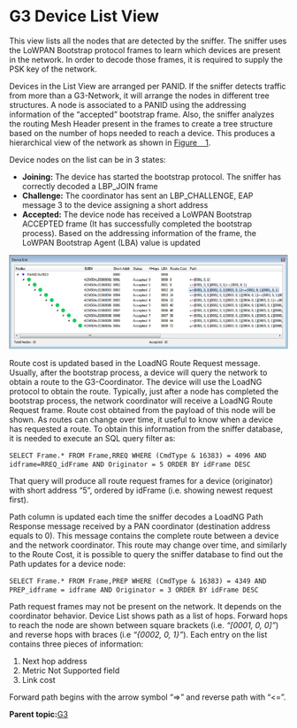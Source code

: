 # G3 Device List View

This view lists all the nodes that are detected by the sniffer. The sniffer uses the LoWPAN Bootstrap protocol frames to learn which devices are present in the network. In order to decode those frames, it is required to supply the PSK key of the network.

Devices in the List View are arranged per PANID. If the sniffer detects traffic from more than a G3-Network, it will arrange the nodes in different tree structures. A node is associated to a PANID using the addressing information of the “accepted” bootstrap frame. Also, the sniffer analyzes the routing Mesh Header present in the frames to create a tree structure based on the number of hops needed to reach a device. This produces a hierarchical view of the network as shown in [Figure   1](#FIG_QZW_NVM_SCB).

Device nodes on the list can be in 3 states:

-   **Joining:** The device has started the bootstrap protocol. The sniffer has correctly decoded a LBP\_JOIN frame
-   **Challenge:** The coordinator has sent an LBP\_CHALLENGE, EAP message 3 to the device assigning a short address
-   **Accepted:** The device node has received a LoWPAN Bootstrap ACCEPTED frame \(It has successfully completed the bootstrap process\). Based on the addressing information of the frame, the LoWPAN Bootstrap Agent \(LBA\) value is updated

![](GUID-F82694B2-8E07-4FB2-BCC3-DC7183C53D70-low.png "G3 Device List Window")

Route cost is updated based in the LoadNG Route Request message. Usually, after the bootstrap process, a device will query the network to obtain a route to the G3-Coordinator. The device will use the LoadNG protocol to obtain the route. Typically, just after a node has completed the bootstrap process, the network coordinator will receive a LoadNG Route Request frame. Route cost obtained from the payload of this node will be shown. As routes can change over time, it useful to know when a device has requested a route. To obtain this information from the sniffer database, it is needed to execute an SQL query filter as:

```
SELECT Frame.* FROM Frame,RREQ WHERE (CmdType & 16383) = 4096 AND idframe=RREQ_idFrame AND Originator = 5 ORDER BY idFrame DESC
```

That query will produce all route request frames for a device \(originator\) with short address “5”, ordered by idFrame \(i.e. showing newest request first\).

Path column is updated each time the sniffer decodes a LoadNG Path Response message received by a PAN coordinator \(destination address equals to 0\). This message contains the complete route between a device and the network coordinator. This route may change over time, and similarly to the Route Cost, it is possible to query the sniffer database to find out the Path updates for a device node:

```
SELECT Frame.* FROM Frame,PREP WHERE (CmdType & 16383) = 4349 AND PREP_idframe = idframe AND Originator = 3 ORDER BY idFrame DESC
```

Path request frames may not be present on the network. It depends on the coordinator behavior. Device List shows path as a list of hops. Forward hops to reach the node are shown between square brackets \(i.e. *“\[0001, 0, 0\]”*\) and reverse hops with braces \(i.e *“\{0002, 0, 1\}”*\). Each entry on the list contains three pieces of information:

1.  Next hop address
2.  Metric Not Supported field
3.  Link cost

Forward path begins with the arrow symbol “=\>” and reverse path with “<=”.

**Parent topic:**[G3](GUID-AEF828B2-7BEE-47DA-84FC-8959348255B2.md)


